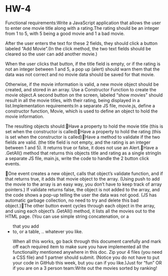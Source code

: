 # HW-4
Functional requirements:Write a JavaScript application that allows the user to enter one movie title along with a rating.The rating should be an integer from 1 to 5, with 5 being a good movie and 1 a bad movie.

After the user enters the text for these 2 fields, they should click a button labeled “Add Movie”.(In the click method, the two text fields should be cleared so the user can add another movie.)

When the user clicks that button,     if the title field is empty, or if the rating is not an integer between 1 and 5, a pop up (alert) should warn them that the data was not correct and no movie data should be saved for that movie.     

Otherwise, if the movie information is valid, a new movie object should be created, and stored in an array. Use a Constructor Function to create the movie object.A second button on the screen, labeled “show movies” should result in all the movie titles, with their rating, being displayed in a list.Implementation requirements:In a separate JS file, movie.js, define a constructor function, Movie, which is used to define an object to hold the movie information.  

The resulting objects should:Have a property to hold the movie title (this is set when the constructor is called)Have a property to hold the rating (this is set when the constructor is called)Have a method to validate if the two fields are valid. (the title field is not empty, and the rating is an integer between 1 and 5). It returns true or false, it does not use an Alert.Have a .GetAll() method that returns this objects title and rating as a single stringIn a separate JS file, main.js, write the code to handle the 2 button click events.  

One event creates a new object, calls that object’s validate function, and if that returns true, it adds that movie object to the array.  (Using push to add the movie to the array is an easy way, you don’t have to keep track of array pointers.) If validate returns false, the object is not added to the array, and the code shows a pop-up telling the user the data was not good. (JS has automatic garbage collection, no need to try and delete this bad object.)The other button event cycles through each object in the array, and using each object’s .GetAll() method, it lists all the movies out to the HTML page.  (You can use simple string concatenation, or a <ul> that you add <li> to, or a table, .. whatever you like.
  
  When all this works, go back through this document carefully and mark off each required item to make sure you have implemented all the functionality mentioned anywhere in this doc. Zip your 4 files (you need a CSS file) and 1 partner should submit. (Notice you do not have to put your code in GitHub this week, but you can if you like.)Just for “fun” OR if you are on a 3 person team:Write out the movies sorted by ranking!

